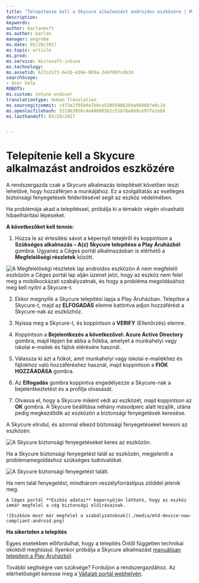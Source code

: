 ```yaml
---
title: "Telepítenie kell a Skycure alkalmazást androidos eszközére | Microsoft Docs"
description: 
keywords: 
author: barlanmsft
ms.author: barlan
manager: angrobe
ms.date: 03/28/2017
ms.topic: article
ms.prod: 
ms.service: microsoft-intune
ms.technology: 
ms.assetid: 627cd171-6e1b-439e-809a-2e6f007c4b3d
searchScope:
- User help
ROBOTS: 
ms.custom: intune-enduser
translationtype: Human Translation
ms.sourcegitcommit: c473a1f05b0a7b0ce5205598b2b9a9b86bfe6c1d
ms.openlocfilehash: 531963056c4e488865b1c51b76e6b9ce97fe2eb8
ms.lasthandoff: 03/29/2017


---
```


# <a name="you-need-to-install-skycure-on-your-android-device"></a>Telepítenie kell a Skycure alkalmazást androidos eszközére

A rendszergazda csak a Skycure alkalmazás telepítését követően teszi lehetővé, hogy hozzáférjen a munkájához. Ez a szolgáltatás az esetleges biztonsági fenyegetések felderítésével segít az eszköz védelmében.

Ha problémája akad a telepítéssel, próbálja ki a témakör végén olvasható hibaelhárítási lépéseket.

**A következőket kell tennie:**

1. Húzza le az értesítési sávot a képernyő tetejéről és koppintson a **Szükséges alkalmazás – A(z) Skycure telepítése a Play Áruházból** gombra. Ugyanez a Céges portál alkalmazásban is elérhető a __Megfelelőségi részletek__ között.

  ![A Megfelelőségi részletek lap androidos eszközön A nem megfelelő eszközön a Céges portál lap alján üzenet jelzi, hogy az eszköz nem felel meg a mobilkockázati szabályzatnak, és hogy a probléma megoldásához meg kell nyitni a Skycure-t.](./media/skycure-resolves-compliance-android.png)

2. Ekkor megnyílik a Skycure telepítési lapja a Play Áruházban. Telepítse a Skycure-t, majd az **ELFOGADÁS** elemre kattintva adjon hozzáférést a Skycure-nak az eszközhöz.

3. Nyissa meg a Skycure-t, és koppintson a **VERIFY** (Ellenőrzés) elemre.

4. Koppintson a **Bejelentkezés a következővel: Azure Active Directory** gombra, majd lépjen be abba a fiókba, amelyet a munkahelyi vagy iskolai e-mailek és fájlok elérésére használ.

5. Válassza ki azt a fiókot, amit munkahelyi vagy iskolai e-mailekhez és fájlokhoz való hozzáféréshez használ, majd koppintson a **FIÓK HOZZÁADÁSA** gombra.

6. Az **Elfogadás** gombra koppintva engedélyezze a Skycure-nak a bejelentkeztetést és a profilja olvasását.

7. Olvassa el, hogy a Skycure miként védi az eszközét, majd koppintson az **OK** gombra. A Skycure beállítása néhány másodperc alatt lezajlik, utána pedig megkezdődik az eszközön a biztonsági fenyegetések keresése.

  A Skycure elindul, és azonnal elkezd biztonsági fenyegetéseket keresni az eszközén.

  ![A Skycure biztonsági fenyegetéseket keres az eszközön.](./media/skycure-scan-in-progress-android.png)

  Ha a Skycure biztonsági fenyegetést talál az eszközén, megjeleníti a problémamegoldáshoz szükséges tudnivalókat.

  ![A Skycure biztonsági fenyegetést talált.](./media/skycure-found-a-threat-android.png)

  Ha nem talál fenyegetést, mindhárom veszélyforrástípus zölddel jelenik meg.

    A Céges portál **Eszköz adatai** képernyőjén látható, hogy az eszköz immár megfelel a cég biztonsági előírásainak.

    ![Eszköze most már megfelel a szabályzatoknak](./media/mtd-device-now-compliant-android.png)

**Ha sikertelen a telepítés**

Egyes esetekben előfordulhat, hogy a telepítés Öntől független technikai okokból meghiúsul. Ilyenkor próbálja a Skycure alkalmazást [manuálisan telepíteni a Play Áruházból](https://play.google.com/store/apps/details?id=com.skycure.skycure).

További segítségre van szüksége? Forduljon a rendszergazdához. Az elérhetőségét keresse meg a [Vállalati portál webhelyén](http://portal.manage.microsoft.com).

